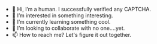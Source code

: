 - 👋 Hi, I’m a human. I successfully verified any CAPTCHA.
- 👀 I’m interested in something interesting.
- 🌱 I’m currently learning something cool.
- 💞️ I’m looking to collaborate with no one....yet.
- 📫 How to reach me? Let's figure it out together.

<!---
wanfadhliazmin-teras/wanfadhliazmin-teras is a ✨ special ✨ repository because its `README.md` (this file) appears on your GitHub profile.
You can click the Preview link to take a look at your changes.
--->
